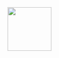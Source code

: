 <div id="container-principal" align="center">
  <img src="https://postimg.cc/PCTPX7Nn" align="center" width="100">
</div>
